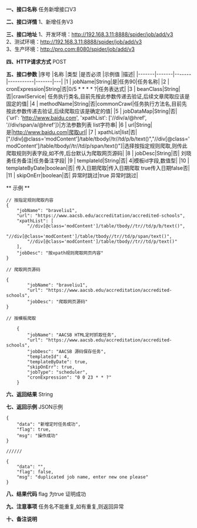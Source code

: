 **一、接口名称**
任务新增接口V3  

**二、接口详情**
1、新增任务V3  

**三、接口地址**
1、开发环境：http://192.168.3.11:8888/spider/job/add/v3    
2、测试环境：http://192.168.3.11:8888/spider/job/add/v3    
3、生产环境：http://pro.com:8080/spider/job/add/v3    

**四、HTTP请求方式**
POST

**五、接口参数**
|序号	|名称	|类型	|是否必须	|示例值	|描述|
|-------|-------|-------|-----------|-------|---|
|1      | jobName|String|是|任务90|任务名称|
|2      | cronExpression|String|否|0/5 * * * * ?|任务表达式|
|3      | beanClass|String|否|crawlService| 任务执行类名,目前先按此参数传递去验证,后续文章爬取应该是固定的值|
|4      | methodName|String|否|commonCrawl|任务执行方法名,目前先按此参数传递去验证,后续爬取应该是确定的值|
|5      | jobDataMap|String|否| {'url': 'http://www.baidu.com', 'xpathList': ['//div/a/@href', '//div/span/a/@href']}|方法参数列表 list字符串|
|6      | url|String|是|http://www.baidu.com|爬取url|
|7      | xpathList|list|否|["//div[@class='modContent']/table/tbody//tr//td/p/b/text()","//div[@class='modContent']/table/tbody//tr//td/p/span/text()"]|选择按指定规则爬取,则传此爬取规则列表字段,如不传,后台默认为爬取网页源码|
|8      | jobDesc|String|否| 刘晓勇任务备注|任务备注字段|
|9      | templateId|String|否| 4|模板id字段,数值型|
|10      | templateByDate|boolean|否| 传入日期爬取|传入日期爬取 true传入日期false否|
|11      | skipOnErr|boolean|否| 异常时跳过|true 异常时跳过|


** 示例 **

    // 按指定规则爬取内容
    {
        "jobName": "braveliu1",
        "url": "https://www.aacsb.edu/accreditation/accredited-schools",
        "xpathList": [
            "//div[@class='modContent']/table/tbody//tr//td/p/b/text()",
            "//div[@class='modContent']/table/tbody//tr//td/p/span/text()",
            "//div[@class='modContent']/table/tbody//tr//td/p/text()"
        ],
        "jobDesc": "按xpath规则爬取网页内容"
    }   
    
    // 爬取网页源码  
    
    {
            "jobName": "braveliu1",
            "url": "https://www.aacsb.edu/accreditation/accredited-schools",
            "jobDesc": "爬取网页源码"
    }
    
    // 按模板爬取  
        
        {
            "jobName": "AACSB HTML定时抓取任务",
            "url": "https://www.aacsb.edu/accreditation/accredited-schools",
            "jobDesc": "AACSB 源码保存任务",
            "templateId": 4,
            "templateByDate": true,
            "skipOnErr": true,
            "jobType": "scheduler",
            "cronExpression": "0 0 23 * * ?"
        }
        
        


**六、返回结果**
String

**七、返回示例**
JSON示例  

  
    {
        "data": "新增定时任务成功",
        "flag": true,
        "msg": "操作成功"
    }
    
    //////
    
    {
        "data": "",
        "flag": false,
        "msg": "duplicated job name, enter new one please"
    }


**八、结果代码**
flag 为true 证明成功  

**九、注意事项**
任务名不能重复,如有重复,则返回异常      

**十、备注说明**
